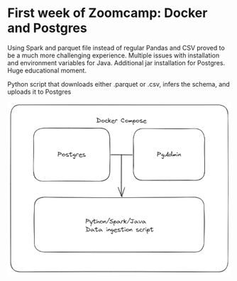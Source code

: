 # First week of Zoomcamp: Docker and Postgres

Using Spark and parquet file instead of regular Pandas and CSV proved to be a much more challenging experience.
Multiple issues with installation and environment variables for Java. Additional jar installation for Postgres. Huge educational moment.

Python script that downloads either .parquet or .csv, infers the schema, and uploads it to Postgres

![Containers](viz/docker.png)